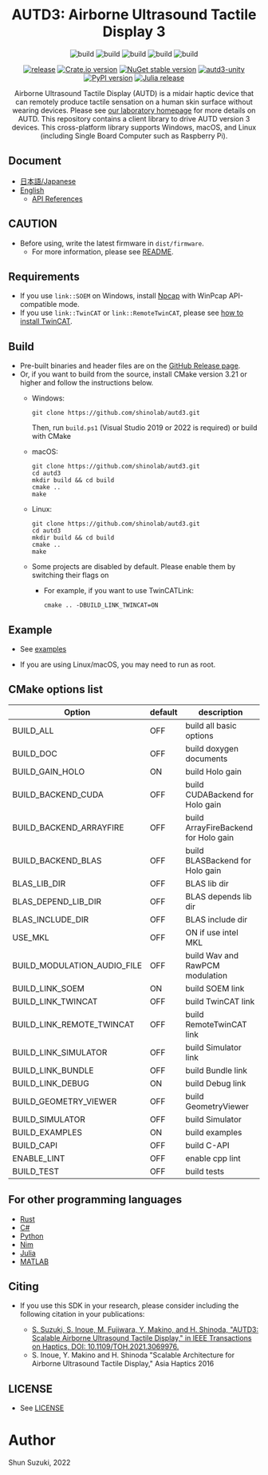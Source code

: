 <h1 align="center">
AUTD3: Airborne Ultrasound Tactile Display 3
</h1>

<div align="center">

![build](https://github.com/shinolab/autd3/workflows/build/badge.svg)
![build](https://github.com/shinolab/autd3/workflows/build-cs/badge.svg)
![build](https://github.com/shinolab/autd3/workflows/build-python/badge.svg)
![build](https://github.com/shinolab/autd3/workflows/build-julia/badge.svg)
![build](https://github.com/shinolab/autd3/workflows/build-rust/badge.svg)

</div>

<div align="center">

[![release](https://img.shields.io/github/v/release/shinolab/autd3)](https://github.com/shinolab/autd3/releases/latest)
[![Crate.io version](https://img.shields.io/crates/v/autd3)](https://crates.io/crates/autd3)
[![NuGet stable version](https://img.shields.io/nuget/v/autd3sharp)](https://nuget.org/packages/AUTD3Sharp)
[![autd3-unity](https://img.shields.io/npm/v/com.shinolab.autd3?label=autd3-unity)](https://www.npmjs.com/package/com.shinolab.autd3)
[![PyPI version](https://img.shields.io/pypi/v/pyautd3)](https://pypi.org/project/pyautd3/)
[![Julia release](https://img.shields.io/github/v/release/shinolab/autd3?label=Julia)](https://github.com/shinolab/autd3/releases/latest)

</div>

<p align="center">
Airborne Ultrasound Tactile Display (AUTD) is a midair haptic device that can remotely produce tactile sensation on a human skin surface without wearing devices.
Please see <a href="https://hapislab.org/airborne-ultrasound-tactile-display?lang=en">our laboratory homepage</a> for more details on AUTD.
This repository contains a client library to drive AUTD version 3 devices.
This cross-platform library supports Windows, macOS, and Linux (including Single Board Computer such as Raspberry Pi).
</p>

## Document

* [日本語/Japanese](https://shinolab.github.io/autd3/book/jp)
* [English](https://shinolab.github.io/autd3/book/en)
    * [API References](https://shinolab.github.io/autd3/api/)

## CAUTION

* Before using, write the latest firmware in `dist/firmware`. 
    * For more information, please see [README](/dist/firmware/README.md).

## Requirements

* If you use `link::SOEM` on Windows, install [Npcap](https://nmap.org/npcap/) with WinPcap API-compatible mode.
* If you use `link::TwinCAT` or `link::RemoteTwinCAT`, please see [how to install TwinCAT](https://shinolab.github.io/autd3/book/en/Users_Manual/link.html#how-to-install-twincat).

## Build

* Pre-built binaries and header files are on the [GitHub Release page](https://github.com/shinolab/autd3/releases). 
* Or, if you want to build from the source, install CMake version 3.21 or higher and follow the instructions below.
    * Windows:
        ```
        git clone https://github.com/shinolab/autd3.git
        ```
        Then, run `build.ps1` (Visual Studio 2019 or 2022 is required) or build with CMake
    
    * macOS:
        ```
        git clone https://github.com/shinolab/autd3.git
        cd autd3
        mkdir build && cd build
        cmake ..
        make
        ```

    * Linux:
        ```
        git clone https://github.com/shinolab/autd3.git 
        cd autd3
        mkdir build && cd build
        cmake ..
        make
        ```

    * Some projects are disabled by default. Please enable them by switching their flags on

        * For example, if you want to use TwinCATLink:
            ```
            cmake .. -DBUILD_LINK_TWINCAT=ON
            ```

## Example

* See [examples](./examples)

* If you are using Linux/macOS, you may need to run as root.

## CMake options list

| Option                      | default | description                          |
| -------------------------   | ------- | ------------------------------------ |
| BUILD_ALL                   | OFF     | build all basic options              |
| BUILD_DOC                   | OFF     | build doxygen documents              |
| BUILD_GAIN_HOLO             | ON      | build Holo gain                      |
| BUILD_BACKEND_CUDA          | OFF     | build CUDABackend for Holo gain      |
| BUILD_BACKEND_ARRAYFIRE     | OFF     | build ArrayFireBackend for Holo gain |
| BUILD_BACKEND_BLAS          | OFF     | build BLASBackend for Holo gain      |
| BLAS_LIB_DIR                | OFF     | BLAS lib dir                         |
| BLAS_DEPEND_LIB_DIR         | OFF     | BLAS depends lib dir                 |
| BLAS_INCLUDE_DIR            | OFF     | BLAS include dir                     |
| USE_MKL                     | OFF     | ON if use intel MKL                  |
| BUILD_MODULATION_AUDIO_FILE | OFF     | build Wav and RawPCM modulation      |
| BUILD_LINK_SOEM             | ON      | build SOEM link                      |
| BUILD_LINK_TWINCAT          | OFF     | build TwinCAT link                   |
| BUILD_LINK_REMOTE_TWINCAT   | OFF     | build RemoteTwinCAT link             |
| BUILD_LINK_SIMULATOR        | OFF     | build Simulator link                 |
| BUILD_LINK_BUNDLE           | OFF     | build Bundle link                    |
| BUILD_LINK_DEBUG            | ON      | build Debug link                     |
| BUILD_GEOMETRY_VIEWER       | OFF     | build GeometryViewer                 |
| BUILD_SIMULATOR             | OFF     | build Simulator                      |
| BUILD_EXAMPLES              | ON      | build examples                       |
| BUILD_CAPI                  | OFF     | build C-API                          |
| ENABLE_LINT                 | OFF     | enable cpp lint                      |
| BUILD_TEST                  | OFF     | build tests                          |


## For other programming languages

* [Rust](./rust)
* [C#](./cs)
* [Python](./python)
* [Nim](./nim)
* [Julia](./julia)
* [MATLAB](./matlab)

## Citing

* If you use this SDK in your research, please consider including the following citation in your publications:

   * [S. Suzuki, S. Inoue, M. Fujiwara, Y. Makino, and H. Shinoda, "AUTD3: Scalable Airborne Ultrasound Tactile Display," in IEEE Transactions on Haptics, DOI: 10.1109/TOH.2021.3069976.](https://ieeexplore.ieee.org/document/9392322)
   * S. Inoue, Y. Makino and H. Shinoda "Scalable Architecture for Airborne Ultrasound Tactile Display," Asia Haptics 2016

## LICENSE

* See [LICENSE](./LICENSE)

# Author

Shun Suzuki, 2022
